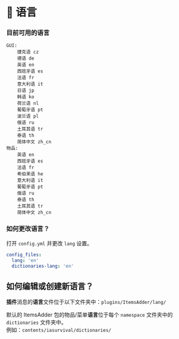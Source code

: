 # 📔 语言

### 目前可用的语言

```
GUI: 
    捷克语 cz
    德语 de
    英语 en
    西班牙语 es
    法语 fr
    意大利语 it
    日语 jp
    韩语 ko
    荷兰语 nl
    葡萄牙语 pt
    波兰语 pl
    俄语 ru
    土耳其语 tr
    泰语 th
    简体中文 zh_cn
物品: 
    英语 en
    西班牙语 es
    法语 fr
    希伯来语 he
    意大利语 it
    葡萄牙语 pt
    俄语 ru
    泰语 th
    土耳其语 tr
    简体中文 zh_cn
```

### 如何更改语言？

打开 `config.yml` 并更改 `lang` 设置。

```yaml
config_files:
  lang: 'en'
  dictionaries-lang: 'en'
```

## 如何编辑或创建新语言？

**插件**消息的**语言**文件位于以下文件夹中：`plugins/ItemsAdder/lang/`

默认的 ItemsAdder 包的物品/菜单**语言**位于每个 `namespace` 文件夹中的 `dictionaries` 文件夹中。\
例如：`contents/iasurvival/dictionaries/`
